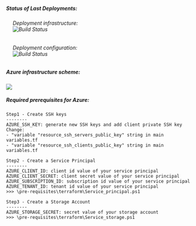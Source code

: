 ##### Status of Last Deployments:

###### &emsp; Deployment infrastructure:<br> &emsp; ![Build Status](https://github.com/DAChirkov/DevOps_Project/actions/workflows/azure_terraform.yml/badge.svg)

###### &emsp; Deployment configuration:<br> &emsp; ![Build Status](https://github.com/DAChirkov/DevOps_Project/actions/workflows/azure_ansible.yml/badge.svg)

##### Azure infrastructure scheme:
![](https://github.com/DAChirkov/DevOps_Project/pre-requisites/other/azure_scheme.jpg)  
  
##### Required prerequisites for Azure:
```  
Step1 - Create SSH keys
--------
AZURE_SSH_KEY: generate new SSH keys and add client private SSH key 
Change:
- "variable "resource_ssh_servers_public_key" string in main variables.tf
- "variable "resource_ssh_clients_public_key" string in main variables.tf

Step2 - Create a Service Principal  
--------
AZURE_CLIENT_ID: client id value of your service principal
AZURE_CLIENT_SECRET: client secret value of your service principal  
AZURE_SUBSCRIPTION_ID: subscription id value of your service principal  
AZURE_TENANT_ID: tenant id value of your service principal
>>> \pre-requisites\terraform\Service_principal.ps1  

Step3 - Create a Storage Account  
--------
AZURE_STORAGE_SECRET: secret value of your storage account
>>> \pre-requisites\terraform\Service_storage.ps1  
```
